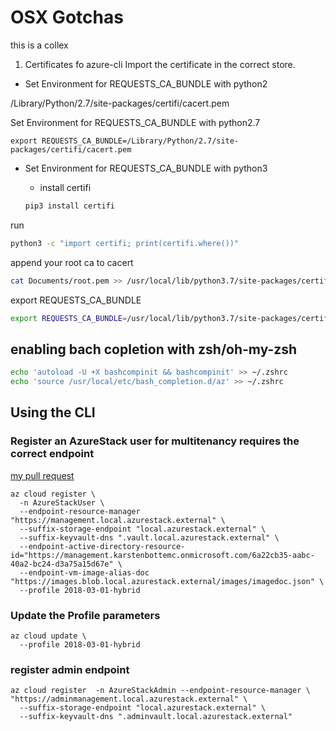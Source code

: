 # OSX Gotchas
this is a collex
1. Certificates fo azure-cli
Import the certificate in the correct store. 
* Set Environment for REQUESTS_CA_BUNDLE with python2

/Library/Python/2.7/site-packages/certifi/cacert.pem

Set Environment for REQUESTS_CA_BUNDLE with python2.7
```azurecli
export REQUESTS_CA_BUNDLE=/Library/Python/2.7/site-packages/certifi/cacert.pem
```

* Set Environment for REQUESTS_CA_BUNDLE with python3

    * install certifi
    ```zsh
    pip3 install certifi
    ```

run
```zsh
python3 -c "import certifi; print(certifi.where())"
```
append your root ca to cacert 

```zsh
cat Documents/root.pem >> /usr/local/lib/python3.7/site-packages/certifi/cacert.pem
```

export REQUESTS_CA_BUNDLE

```zsh
export REQUESTS_CA_BUNDLE=/usr/local/lib/python3.7/site-packages/certifi/cacert.pem
```

## enabling bach copletion with zsh/oh-my-zsh

```zsh
echo 'autoload -U +X bashcompinit && bashcompinit' >> ~/.zshrc
echo 'source /usr/local/etc/bash_completion.d/az' >> ~/.zshrc
```




## Using the CLI

### Register an AzureStack user for multitenancy requires the correct endpoint 
[my pull request](https://github.com/MicrosoftDocs/azure-docs/pull/17808)

```azurecli
az cloud register \
  -n AzureStackUser \
  --endpoint-resource-manager "https://management.local.azurestack.external" \
  --suffix-storage-endpoint "local.azurestack.external" \
  --suffix-keyvault-dns ".vault.local.azurestack.external" \
  --endpoint-active-directory-resource-id="https://management.karstenbottemc.onmicrosoft.com/6a22cb35-aabc-40a2-bc24-d3a75a15d67e" \
  --endpoint-vm-image-alias-doc "https://images.blob.local.azurestack.external/images/imagedoc.json" \
  --profile 2018-03-01-hybrid
```
### Update the Profile parameters
```azurecli
az cloud update \
  --profile 2018-03-01-hybrid
```


### register admin endpoint
```azurecli
az cloud register  -n AzureStackAdmin --endpoint-resource-manager \ "https://adminmanagement.local.azurestack.external" \
  --suffix-storage-endpoint "local.azurestack.external" \
  --suffix-keyvault-dns ".adminvault.local.azurestack.external"
```